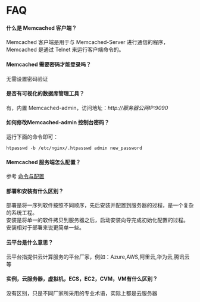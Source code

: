 # FAQ

#### 什么是 Memcached 客户端？

Memcached 客户端是用于与 Memcached-Server 进行通信的程序，Memcached 是通过 Telnet 来运行客户端命令的。

#### Memcached 需要密码才能登录吗？

无需设置密码验证

#### 是否有可视化的数据库管理工具？

有，内置 Memcached-admin，访问地址：*http://服务器公网IP:9090*

#### 如何修改Memcached-admin 控制台密码？

运行下面的命令即可：  
```
htpasswd -b /etc/nginx/.htpasswd admin new_password
```

#### Memcached 服务端怎么配置？

参考 [命令与配置](/zh/solution-cli.md)

#### 部署和安装有什么区别？

部署是将一序列软件按照不同顺序，先后安装并配置到服务器的过程，是一个复杂的系统工程。  
安装是将单一的软件拷贝到服务器之后，启动安装向导完成初始化配置的过程。  
安装相对于部署来说更简单一些。 

#### 云平台是什么意思？

云平台指提供云计算服务的平台厂家，例如：Azure,AWS,阿里云,华为云,腾讯云等

#### 实例，云服务器，虚拟机，ECS，EC2，CVM，VM有什么区别？

没有区别，只是不同厂家所采用的专业术语，实际上都是云服务器